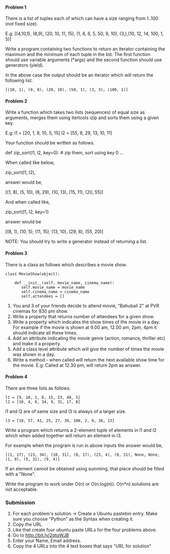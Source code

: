 #### Problem 1

There is a list of tuples each of which can have a size ranging from 1..100 
(not fixed size). 

   E.g: [(4,10,1), (8,9), (20, 10, 11, 15), (1, 8, 6, 5, 50, 9, 10), (3,),(10, 12, 14, 100, 1, 5)]

Write a program containing two functions to return an iterator containing the 
maximum and the minimum of each tuple in the list. The first function should 
use variable arguments (*args) and the second function should use generators 
(yield).

In the above case the output should be an iterator which will return the following list.

    [(10, 1), (9, 8), (20, 10), (50, 1), (3, 3), (100, 1)]

#### Problem 2

Write a function which takes two lists (sequences) of equal size as arguments, 
merges them using itertools izip and sorts them using a given key.


   E.g: l1 = [20, 1, 8, 10, 5, 15]
        l2 = [55, 8, 29, 13, 10, 11]

Your function should be written as follows.

   def zip_sort(l1, l2, key=0):
       # zip them, sort using key 0
       ...


When called like below,

   zip_sort(l1, l2),

answer would be,

   [(1, 8), (5, 10), (8, 29), (10, 13), (15, 11), (20, 55)]

And when called like,

   zip_sort(l1, l2, key=1)

answer would be

   [(8, 1), (10, 5), (11, 15), (13, 10), (29, 8), (55, 20)]

NOTE: You should try to write a generator instead of returning a list.


#### Problem 3

There is a class as follows which describes a movie show.

    class MovieShow(object):

        def __init__(self, movie_name, cinema_name):
           self.movie_name = movie_name
           self.cinema_name = cinema_name
           self.attendees = []

    
1. You and 3 of your friends decide to attend movie, "Bahubali 2" at PVR
cinemas for 830 pm show. 
2. Write a property that returns number of attendees for a given show.
3. Write a property which indicates the show times of the movie in a day. 
For example if the movie is shown at 9.00 am, 12.00 am, 2pm, 4pm it should indicate
all these times.
4. Add an attribute indicating the movie genre (action, romance, thriller etc)
and make it a property.
5. Add a class level attribute which will give the number of times the movie
was shown in a day. 
6. Write a method - when called will return the next available show time for the movie.
E.g: Called at 12.30 pm, will return 2pm as answer.

#### Problem 4

There are three lists as follows.

    l1 = [9, 10, 1, 8, 15, 23, 40, 5]
    l2 = [10, 4, 6, 34, 9, 31, 17, 8]

l1 and l2 are of same size and l3 is always of a larger size.

    l3 = [18, 57, 41, 25, 27, 39, 100, 2, 9, 36, 13]

Write a program which returns a 2-element tuple of elements in l1 and l2
which when added together will return an element in l3.

For example when the program is run in above inputs the answer would be,

    [(1, 17), (23, 34), (10, 31), (8, 17), (23, 4), (8, 31), None, None, (1, 8), (5, 31), (9, 4)]

If an element cannot be obtained using summing, that place should be filled 
with a "None".

Write the program to work under O(n) or O(n.log(n)). O(n*n) solutions are 
not acceptable.

### Submission

1. For each problem's solution -> Create a Ubuntu pastebin entry.
Make sure you choose "Python" as the Syntax when creating it.
2. Copy the URL.
3. Like that create four ubuntu paste URLs for the four problems above.
4. Go to http://bit.ly/2qtqWJB
5. Enter your Name, Email address.
6. Copy the 4 URLs into the 4 text boxes that says "URL for solution"
